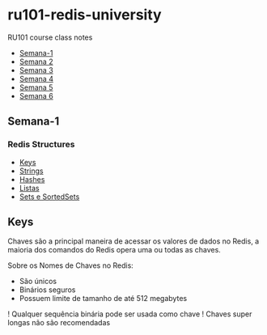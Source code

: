 # ru101-redis-university
 RU101 course class notes
 
 - [Semana-1](#Semana-1)
 - [Semana 2](#Semana-2)
 - [Semana 3](#Semana-3)
 - [Semana 4](#Semana-4)
 - [Semana 5](#Semana-5)
 - [Semana 6](#Semana-6)

## Semana-1
### Redis Structures 
- [Keys](#Keys)
- [Strings](#Keys)
- [Hashes](#Hashes)
- [Listas](#Listas)
- [Sets e SortedSets](#Sets)

## Keys 

Chaves são a principal maneira de acessar os valores de dados no Redis, a maioria dos comandos do Redis opera uma ou todas as chaves.

Sobre os Nomes de Chaves no Redis:
- São únicos 
- Binários seguros
- Possuem limite de tamanho de até 512 megabytes 

! Qualquer sequência binária pode ser usada como chave
! Chaves super longas não são recomendadas 
